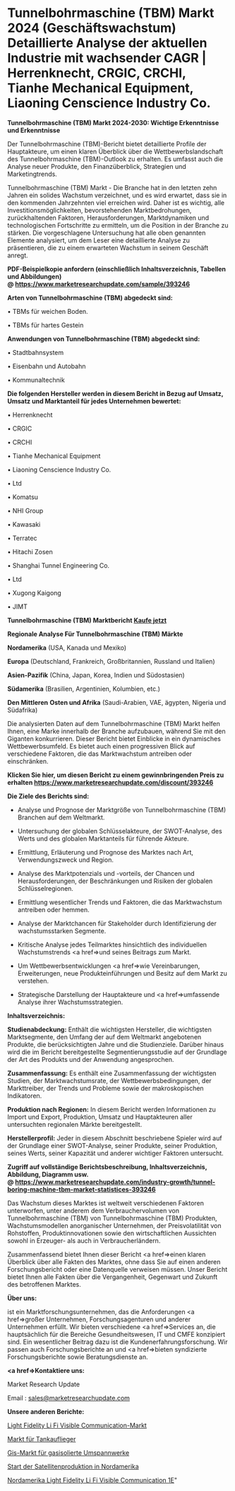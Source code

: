 # Tunnelbohrmaschine (TBM) Markt 2024 (Geschäftswachstum) Detaillierte Analyse der aktuellen Industrie mit wachsender CAGR | Herrenknecht, CRGIC, CRCHI, Tianhe Mechanical Equipment, Liaoning Censcience Industry Co.

<strong>Tunnelbohrmaschine (TBM) Markt 2024-2030: Wichtige Erkenntnisse und Erkenntnisse</strong>

Der Tunnelbohrmaschine (TBM)-Bericht bietet detaillierte Profile der Hauptakteure, um einen klaren Überblick über die Wettbewerbslandschaft des Tunnelbohrmaschine (TBM)-Outlook zu erhalten. Es umfasst auch die Analyse neuer Produkte, den Finanzüberblick, Strategien und Marketingtrends.

Tunnelbohrmaschine (TBM) Markt - Die Branche hat in den letzten zehn Jahren ein solides Wachstum verzeichnet, und es wird erwartet, dass sie in den kommenden Jahrzehnten viel erreichen wird. Daher ist es wichtig, alle Investitionsmöglichkeiten, bevorstehenden Marktbedrohungen, zurückhaltenden Faktoren, Herausforderungen, Marktdynamiken und technologischen Fortschritte zu ermitteln, um die Position in der Branche zu stärken. Die vorgeschlagene Untersuchung hat alle oben genannten Elemente analysiert, um dem Leser eine detaillierte Analyse zu präsentieren, die zu einem erwarteten Wachstum in seinem Geschäft anregt.

<strong><b>PDF-Beispielkopie anfordern (einschließlich Inhaltsverzeichnis, Tabellen und Abbildungen) @ </b></strong><strong><a href=https://www.marketresearchupdate.com/sample/393246><strong>https://www.marketresearchupdate.com/sample/393246</u></a></strong></strong>

<strong>Arten von Tunnelbohrmaschine (TBM) abgedeckt sind:</strong>

• TBMs für weichen Boden.

• TBMs für hartes Gestein

<strong>Anwendungen von Tunnelbohrmaschine (TBM) abgedeckt sind:</strong>

• Stadtbahnsystem

• Eisenbahn und Autobahn

• Kommunaltechnik

<strong>Die folgenden Hersteller werden in diesem Bericht in Bezug auf Umsatz, Umsatz und Marktanteil für jedes Unternehmen bewertet:</strong>

• Herrenknecht

• CRGIC

• CRCHI

• Tianhe Mechanical Equipment

• Liaoning Censcience Industry Co.

• Ltd

• Komatsu

• NHI Group

• Kawasaki

• Terratec

• Hitachi Zosen

• Shanghai Tunnel Engineering Co.

• Ltd

• Xugong Kaigong

• JIMT

<strong>Tunnelbohrmaschine (TBM) Marktbericht <a href=https://www.marketresearchupdate.com/buynow/393246>Kaufe jetzt</a></strong>

<strong>Regionale Analyse Für Tunnelbohrmaschine (TBM) Märkte</strong>

<strong>Nordamerika</strong> (USA, Kanada und Mexiko)

<strong>Europa</strong> (Deutschland, Frankreich, Großbritannien, Russland und Italien)

<strong>Asien-Pazifik</strong> (China, Japan, Korea, Indien und Südostasien)

<strong>Südamerika</strong> (Brasilien, Argentinien, Kolumbien, etc.)

<strong>Den Mittleren</strong> <strong>Osten und Afrika</strong> (Saudi-Arabien, VAE, ägypten, Nigeria und Südafrika)

Die analysierten Daten auf dem Tunnelbohrmaschine (TBM) Markt helfen Ihnen, eine Marke innerhalb der Branche aufzubauen, während Sie mit den Giganten konkurrieren. Dieser Bericht bietet Einblicke in ein dynamisches Wettbewerbsumfeld. Es bietet auch einen progressiven Blick auf verschiedene Faktoren, die das Marktwachstum antreiben oder einschränken.

<strong>Klicken Sie hier, um diesen Bericht zu einem gewinnbringenden Preis zu erhalten
</strong><strong><a href=https://www.marketresearchupdate.com/discount/393246>https://www.marketresearchupdate.com/discount/393246</b></u></strong></a>

<strong>Die Ziele des Berichts sind:</strong>

- Analyse und Prognose der Marktgröße von Tunnelbohrmaschine (TBM) Branchen auf dem Weltmarkt.

- Untersuchung der globalen Schlüsselakteure, der SWOT-Analyse, des Werts und des globalen Marktanteils für führende Akteure.

- Ermittlung, Erläuterung und Prognose des Marktes nach Art, Verwendungszweck und Region.

- Analyse des Marktpotenzials und -vorteils, der Chancen und Herausforderungen, der Beschränkungen und Risiken der globalen Schlüsselregionen.

- Ermittlung wesentlicher Trends und Faktoren, die das Marktwachstum antreiben oder hemmen.

- Analyse der Marktchancen für Stakeholder durch Identifizierung der wachstumsstarken Segmente.

- Kritische Analyse jedes Teilmarktes hinsichtlich des individuellen Wachstumstrends <a href=>und</a> seines Beitrags zum Markt.

- Um Wettbewerbsentwicklungen <a href=>wie</a> Vereinbarungen, Erweiterungen, neue Produkteinführungen und Besitz auf dem Markt zu verstehen.

- Strategische Darstellung der Hauptakteure und <a href=>umfas</a>sende Analyse ihrer Wachstumsstrategien.

<strong>Inhaltsverzeichnis:</strong>

<strong>Studienabdeckung:</strong> Enthält die wichtigsten Hersteller, die wichtigsten Marktsegmente, den Umfang der auf dem Weltmarkt angebotenen Produkte, die berücksichtigten Jahre und die Studienziele. Darüber hinaus wird die im Bericht bereitgestellte Segmentierungsstudie auf der Grundlage der Art des Produkts und der Anwendung angesprochen.

<strong>Zusammenfassung:</strong> Es enthält eine Zusammenfassung der wichtigsten Studien, der Marktwachstumsrate, der Wettbewerbsbedingungen, der Markttreiber, der Trends und Probleme sowie der makroskopischen Indikatoren.

<strong>Produktion nach Regionen:</strong> In diesem Bericht werden Informationen zu Import und Export, Produktion, Umsatz und Hauptakteuren aller untersuchten regionalen Märkte bereitgestellt.

<strong>Herstellerprofil:</strong> Jeder in diesem Abschnitt beschriebene Spieler wird auf der Grundlage einer SWOT-Analyse, seiner Produkte, seiner Produktion, seines Werts, seiner Kapazität und anderer wichtiger Faktoren untersucht.

<strong><b>Zugriff auf vollständige Berichtsbeschreibung, Inhaltsverzeichnis, Abbildung, Diagramm usw. @ </b></strong><strong><a href=https://www.marketresearchupdate.com/industry-growth/tunnel-boring-machine-tbm-market-statistices-393246>https://www.marketresearchupdate.com/industry-growth/tunnel-boring-machine-tbm-market-statistices-393246</a></strong>

Das Wachstum dieses Marktes ist weltweit verschiedenen Faktoren unterworfen, unter anderem dem Verbrauchervolumen von Tunnelbohrmaschine (TBM) von Tunnelbohrmaschine (TBM) Produkten, Wachstumsmodellen anorganischer Unternehmen, der Preisvolatilität von Rohstoffen, Produktinnovationen sowie den wirtschaftlichen Aussichten sowohl in Erzeuger- als auch in Verbraucherländern.

Zusammenfassend bietet Ihnen dieser Bericht <a href=>einen</a> klaren Überblick über alle Fakten des Marktes, ohne dass Sie auf einen anderen Forschungsbericht oder eine Datenquelle verweisen müssen. Unser Bericht bietet Ihnen alle Fakten über die Vergangenheit, Gegenwart und Zukunft des betroffenen Marktes.

<strong>Über uns:</strong>

 ist ein Marktforschungsunternehmen, das die Anforderungen <a href=>großer</a> Unternehmen, Forschungsagenturen und anderer Unternehmen erfüllt. Wir bieten verschiedene <a href=>Services</a> an, die hauptsächlich für die Bereiche Gesundheitswesen, IT und CMFE konzipiert sind. Ein wesentlicher Beitrag dazu ist die Kundenerfahrungsforschung. Wir passen auch Forschungsberichte an und <a href=>bieten</a> syndizierte Forschungsberichte sowie Beratungsdienste an.

<strong><a href=>Kontaktiere uns:</a></strong>

Market Research Update

Email : sales@marketresearchupdate.com

<strong>Unsere anderen Berichte:</strong>

<a href=https://www.linkedin.com/pulse/light-fidelity-li-fi-visible-communication-market-2f>Light Fidelity Li Fi Visible Communication-Markt</a>

<a href=https://www.linkedin.com/pulse/tank-trailers-market-report-2023-top-company>Markt für Tankauflieger</a>

<a href=https://www.linkedin.com/pulse/gas-insulated-substation-gis-market-outlooks>Gis-Markt für gasisolierte Umspannwerke</a>

<a href=https://www.linkedin.com/pulse/north-america-satellite-manufacturing-launch>Start der Satellitenproduktion in Nordamerika</a>

<a href=https://www.linkedin.com/pulse/north-america-light-fidelity-li-fi-visible-communication-1e>Nordamerika Light Fidelity Li Fi Visible Communication 1E</a>"
